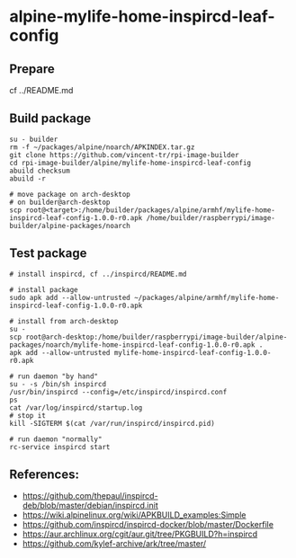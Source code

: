 # alpine-mylife-home-inspircd-leaf-config

## Prepare

cf ../README.md

## Build package

```
su - builder
rm -f ~/packages/alpine/noarch/APKINDEX.tar.gz
git clone https://github.com/vincent-tr/rpi-image-builder
cd rpi-image-builder/alpine/mylife-home-inspircd-leaf-config
abuild checksum
abuild -r

# move package on arch-desktop
# on builder@arch-desktop
scp root@<target>:/home/builder/packages/alpine/armhf/mylife-home-inspircd-leaf-config-1.0.0-r0.apk /home/builder/raspberrypi/image-builder/alpine-packages/noarch
```

## Test package

```
# install inspircd, cf ../inspircd/README.md

# install package
sudo apk add --allow-untrusted ~/packages/alpine/armhf/mylife-home-inspircd-leaf-config-1.0.0-r0.apk

# install from arch-desktop
su -
scp root@arch-desktop:/home/builder/raspberrypi/image-builder/alpine-packages/noarch/mylife-home-inspircd-leaf-config-1.0.0-r0.apk .
apk add --allow-untrusted mylife-home-inspircd-leaf-config-1.0.0-r0.apk

# run daemon "by hand"
su - -s /bin/sh inspircd
/usr/bin/inspircd --config=/etc/inspircd/inspircd.conf
ps
cat /var/log/inspircd/startup.log
# stop it
kill -SIGTERM $(cat /var/run/inspircd/inspircd.pid)

# run daemon "normally"
rc-service inspircd start
```

## References:
 * https://github.com/thepaul/inspircd-deb/blob/master/debian/inspircd.init
 * https://wiki.alpinelinux.org/wiki/APKBUILD_examples:Simple
 * https://github.com/inspircd/inspircd-docker/blob/master/Dockerfile
 * https://aur.archlinux.org/cgit/aur.git/tree/PKGBUILD?h=inspircd
 * https://github.com/kylef-archive/ark/tree/master/
